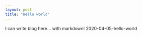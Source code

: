 ```yaml
---
layout: post
title: "Hello world"
---
```

I can write blog here... with markdown!
2020-04-05-hello-world
